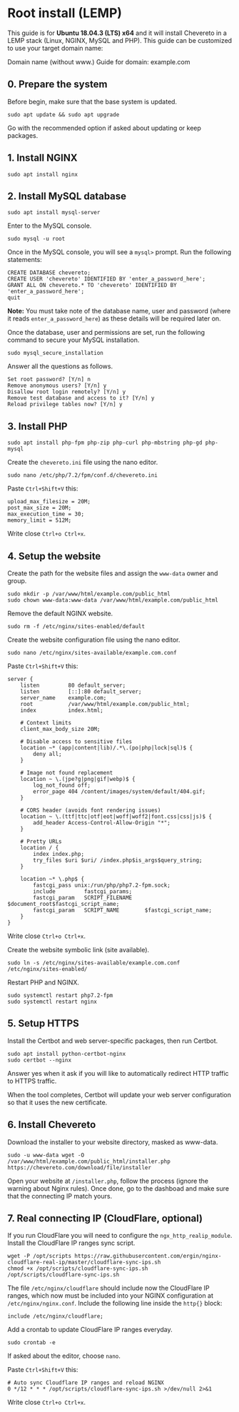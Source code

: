 Root install (LEMP)
===================

This guide is for **Ubuntu 18.04.3 (LTS) x64** and it will install Chevereto in a LEMP stack (Linux, NGINX, MySQL and PHP). This guide can be customized to use your target domain name:

Domain name (without www.)  Guide for domain: example.com

0\. Prepare the system
----------------------

Before begin, make sure that the base system is updated.
```
sudo apt update && sudo apt upgrade
```
Go with the recommended option if asked about updating or keep packages.

1\. Install NGINX
-----------------
```
sudo apt install nginx
```
2\. Install MySQL database
--------------------------
```
sudo apt install mysql-server
```
Enter to the MySQL console.
```
sudo mysql -u root
```
Once in the MySQL console, you will see a `mysql>` prompt. Run the following statements:
```
CREATE DATABASE chevereto;
CREATE USER 'chevereto' IDENTIFIED BY 'enter_a_password_here';
GRANT ALL ON chevereto.* TO 'chevereto' IDENTIFIED BY 'enter_a_password_here';
quit
```
**Note:** You must take note of the database name, user and password (where it reads `enter_a_password_here`) as these details will be required later on.

Once the database, user and permissions are set, run the following command to secure your MySQL installation.
```
sudo mysql_secure_installation
```
Answer all the questions as follows.
```
Set root password? [Y/n] n
Remove anonymous users? [Y/n] y
Disallow root login remotely? [Y/n] y
Remove test database and access to it? [Y/n] y
Reload privilege tables now? [Y/n] y
```
3\. Install PHP
---------------
```
sudo apt install php-fpm php-zip php-curl php-mbstring php-gd php-mysql
```
Create the `chevereto.ini` file using the nano editor.
```
sudo nano /etc/php/7.2/fpm/conf.d/chevereto.ini
```
Paste `Ctrl+Shift+V` this:
```
upload_max_filesize = 20M;
post_max_size = 20M;
max_execution_time = 30;
memory_limit = 512M;
```
Write close `Ctrl+o Ctrl+x`.

4\. Setup the website
---------------------

Create the path for the website files and assign the `www-data` owner and group.
```
sudo mkdir -p /var/www/html/example.com/public_html
sudo chown www-data:www-data /var/www/html/example.com/public_html
```
Remove the default NGINX website.
```
sudo rm -f /etc/nginx/sites-enabled/default
```
Create the website configuration file using the nano editor.
```
sudo nano /etc/nginx/sites-available/example.com.conf
```
Paste `Ctrl+Shift+V` this:
```
server {
    listen         80 default_server;
    listen         [::]:80 default_server;
    server_name    example.com;
    root           /var/www/html/example.com/public_html;
    index          index.html;

    # Context limits
    client_max_body_size 20M;

    # Disable access to sensitive files
    location ~* (app|content|lib)/.*\.(po|php|lock|sql)$ {
        deny all;
    }

    # Image not found replacement
    location ~ \.(jpe?g|png|gif|webp)$ {
        log_not_found off;
        error_page 404 /content/images/system/default/404.gif;
    }

    # CORS header (avoids font rendering issues)
    location ~ \.(ttf|ttc|otf|eot|woff|woff2|font.css|css|js)$ {
        add_header Access-Control-Allow-Origin "*";
    }

    # Pretty URLs
    location / {
        index index.php;
        try_files $uri $uri/ /index.php$is_args$query_string;
    }

    location ~* \.php$ {
        fastcgi_pass unix:/run/php/php7.2-fpm.sock;
        include         fastcgi_params;
        fastcgi_param   SCRIPT_FILENAME    $document_root$fastcgi_script_name;
        fastcgi_param   SCRIPT_NAME        $fastcgi_script_name;
    }
}
```
Write close `Ctrl+o Ctrl+x`.

Create the website symbolic link (site available).
```
sudo ln -s /etc/nginx/sites-available/example.com.conf /etc/nginx/sites-enabled/
```
Restart PHP and NGINX.
```
sudo systemctl restart php7.2-fpm
sudo systemctl restart nginx
```
5\. Setup HTTPS
---------------

Install the Certbot and web server-specific packages, then run Certbot.
```
sudo apt install python-certbot-nginx
sudo certbot --nginx
```
Answer yes when it ask if you will like to automatically redirect HTTP traffic to HTTPS traffic.

When the tool completes, Certbot will update your web server configuration so that it uses the new certificate.

6\. Install Chevereto
---------------------

Download the installer to your website directory, masked as www-data.
```
sudo -u www-data wget -O /var/www/html/example.com/public_html/installer.php https://chevereto.com/download/file/installer
```
Open your website at `/installer.php`, follow the process (ignore the warning about Nginx rules). Once done, go to the dashboad and make sure that the connecting IP match yours.

7\. Real connecting IP (CloudFlare, optional)
---------------------------------------------

If you run CloudFlare you will need to configure the `ngx_http_realip_module`. Install the CloudFlare IP ranges sync script.
```
wget -P /opt/scripts https://raw.githubusercontent.com/ergin/nginx-cloudflare-real-ip/master/cloudflare-sync-ips.sh
chmod +x /opt/scripts/cloudflare-sync-ips.sh
/opt/scripts/cloudflare-sync-ips.sh
```
The file `/etc/nginx/cloudflare` should include now the CloudFlare IP ranges, which now must be included into your NGINX configuration at `/etc/nginx/nginx.conf`. Include the following line inside the `http{}` block:
```
include /etc/nginx/cloudflare;
```
Add a crontab to update CloudFlare IP ranges everyday.
```
sudo crontab -e
```
If asked about the editor, choose `nano`.

Paste `Ctrl+Shift+V` this:
```
# Auto sync Cloudflare IP ranges and reload NGINX
0 */12 * * * /opt/scripts/cloudflare-sync-ips.sh >/dev/null 2>&1
```
Write close `Ctrl+o Ctrl+x`.